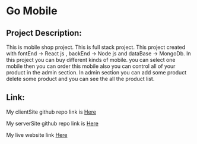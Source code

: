 # Go Mobile

## Project Description:

This is mobile shop project. This is full stack project. This project created with fontEnd -> React js , backEnd -> Node js and dataBase -> MongoDb. 
In this project you can buy different kinds of mobile. you can select one mobile then you can order this mobile also you can control all of your product in the admin section. In admin section you can add some product delete some product and you can see the all the product list. 

## Link:

My clientSite github repo link is [Here](https://github.com/Arifuzzaman-Nishan/Go-Mobile-Client)

My serverSite github repo link is [Here](https://github.com/Arifuzzaman-Nishan/Go-Mobile-Server)

My live website link [Here](https://go-mobilee.web.app/)

